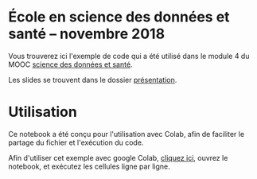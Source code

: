 # École en science des données et santé – novembre 2018

Vous trouverez ici l'exemple de code qui a été utilisé dans le module 4 du MOOC [science des données et santé](https://cours.edulib.org/courses/course-v1:IVADO+SDS-230+E2019/about).

Les slides se trouvent dans le dossier [présentation](https://github.com/Cours-EDUlib/IVADO-SDS-230/tree/master/presentation).

# Utilisation

Ce notebook a été conçu pour l'utilisation avec Colab, afin de faciliter le partage du fichier et l'exécution du code.

Afin d'utiliser cet exemple avec google Colab, [cliquez ici](https://colab.research.google.com/github/jerpint/ecole_sante_18/), ouvrez le notebook, et exécutez les cellules ligne par ligne.
